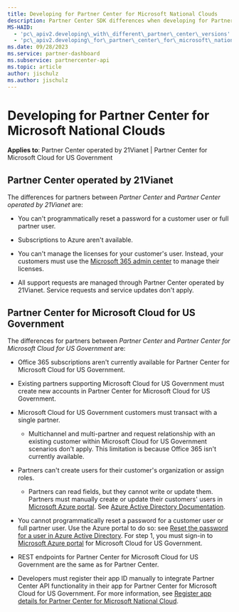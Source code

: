 ```yaml
---
title: Developing for Partner Center for Microsoft National Clouds
description: Partner Center SDK differences when developing for Partner Center for Microsoft National Clouds.
MS-HAID: 
  - 'pc\_apiv2.developing\_with\_different\_partner\_center\_versions'
  - 'pc\_apiv2.developing\_for\_partner\_center\_for\_microsoft\_national\_cloud'
ms.date: 09/28/2023
ms.service: partner-dashboard
ms.subservice: partnercenter-api
ms.topic: article
author: jischulz
ms.author: jischulz
---
```


# Developing for Partner Center for Microsoft National Clouds

**Applies to**: Partner Center operated by 21Vianet |  Partner Center for Microsoft Cloud for US Government

## Partner Center operated by 21Vianet

The differences for partners between *Partner Center* and *Partner Center operated by 21Vianet* are:

- You can't programmatically reset a password for a customer user or full partner user.

- Subscriptions to Azure aren't available.

- You can't manage the licenses for your customer's user. Instead, your customers must use the [Microsoft 365 admin center](https://admin.microsoft.com/adminportal/home?#/homepage) to manage their licenses.

- All support requests are managed through Partner Center operated by 21Vianet. Service requests and service updates don't apply.

## Partner Center for Microsoft Cloud for US Government

The differences for partners between *Partner Center* and *Partner Center for Microsoft Cloud for US Government* are:

- Office 365 subscriptions aren't currently available for Partner Center for Microsoft Cloud for US Government.

- Existing partners supporting Microsoft Cloud for US Government must create new accounts in Partner Center for Microsoft Cloud for US Government.

- Microsoft Cloud for US Government customers must transact with a single partner.
  - Multichannel and multi-partner and request relationship with an existing customer within Microsoft Cloud for US Government scenarios don't apply. This limitation is because Office 365 isn't currently available.

- Partners can't create users for their customer's organization or assign roles.
  - Partners can read fields, but they cannot write or update them. Partners must manually create or update their customers' users in [Microsoft Azure portal](https://ms.portal.azure.com/). See [Azure Active Directory Documentation](/azure/active-directory/).

- You cannot programmatically reset a password for a customer user or full partner user. Use the Azure portal to do so: see [Reset the password for a user in Azure Active Directory](/azure/active-directory/active-directory-users-reset-password-azure-portal). For step 1, you must sign-in to [Microsoft Azure portal](https://ms.portal.azure.com/) for Microsoft Cloud for US Government.

- REST endpoints for Partner Center for Microsoft Cloud for US Government are the same as for Partner Center.

- Developers must register their app ID manually to integrate Partner Center API functionality in their app for Partner Center for Microsoft Cloud for US Government. For more information, see [Register app details for Partner Center for Microsoft National Cloud](create-apps-for-partner-center-for-microsoft-national-clouds.md).
